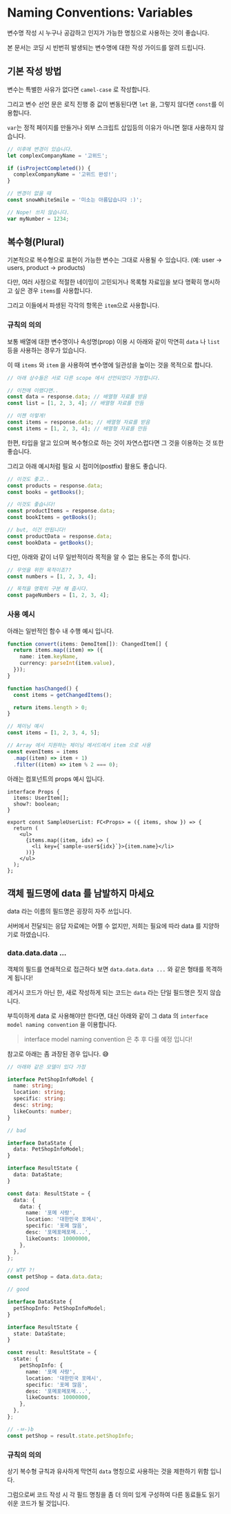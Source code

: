 # Naming Conventions: Variables

변수명 작성 시 누구나 공감하고 인지가 가능한 명칭으로 사용하는 것이 좋습니다.

본 문서는 코딩 시 빈번히 발생되는 변수명에 대한 작성 가이드를 알려 드립니다.

## 기본 작성 방법

변수는 특별한 사유가 없다면 `camel-case` 로 작성합니다.

그리고 변수 선언 문은 로직 진행 중 값이 변동된다면 `let` 을, 그렇지 않다면 `const`를 이용합니다.

`var`는 정적 페이지를 만들거나 외부 스크립트 삽입등의 이유가 아니면 절대 사용하지 않습니다.

```ts
// 이후에 변경이 있습니다.
let complexCompanyName = '고위드';

if (isProjectCompleted()) {
  complexCompanyName = '고위드 완성!';
}

// 변경이 없을 때
const snowWhiteSmile = '미소는 아름답습니다 :)';

// Nope! 쓰지 않습니다.
var myNumber = 1234;
```

## 복수형(Plural)

기본적으로 복수형으로 표현이 가능한 변수는 그대로 사용될 수 있습니다. (예: user -> users, product -> products)

다만, 여러 사정으로 적절한 네이밍이 고민되거나 목록형 자료임을 보다 명확히 명시하고 싶은 경우 `items`를 사용합니다.

그리고 이들에서 파생된 각각의 항목은 `item`으로 사용합니다.

### 규칙의 의의

보통 배열에 대한 변수명이나 속성명(prop) 이용 시 아래와 같이 막연히 `data` 나 `list` 등을 사용하는 경우가 있습니다.

이 때 `items` 와 `item` 을 사용하여 변수명에 일관성을 높이는 것을 목적으로 합니다.

```ts
// 아래 상수들은 서로 다른 scope 에서 선언되었다 가정합니다.

// 이전에 이랬다면..
const data = response.data; // 배열형 자료를 받음
const list = [1, 2, 3, 4]; // 배열형 자료를 만듬

// 이젠 이렇게!
const items = response.data; // 배열형 자료를 받음
const items = [1, 2, 3, 4]; // 배열형 자료를 만듬
```

한편, 타입을 알고 있으며 복수형으로 하는 것이 자연스럽다면 그 것을 이용하는 것 또한 좋습니다.

그리고 아래 예시처럼 필요 시 접미어(postfix) 활용도 좋습니다.

```ts
// 이것도 좋고..
const products = response.data;
const books = getBooks();

// 이것도 좋습니다!
const productItems = response.data;
const bookItems = getBooks();

// but, 이건 안됩니다!
const productData = response.data;
const bookData = getBooks();
```

다만, 아래와 같이 너무 일반적이라 목적을 알 수 없는 용도는 주의 합니다.

```ts
// 무엇을 위한 목적이죠??
const numbers = [1, 2, 3, 4];

// 목적을 명확히 구분 해 줍시다.
const pageNumbers = [1, 2, 3, 4];
```

### 사용 예시

아래는 일반적인 함수 내 수행 예시 입니다.

```ts
function convert(items: DemoItem[]): ChangedItem[] {
  return items.map((item) => ({
    name: item.keyName,
    currency: parseInt(item.value),
  }));
}

function hasChanged() {
  const items = getChangedItems();

  return items.length > 0;
}

// 체이닝 예시
const items = [1, 2, 3, 4, 5];

// Array 에서 지원하는 체이닝 메서드에서 item 으로 사용
const evenItems = items
  .map((item) => item + 1)
  .filter((item) => item % 2 === 0);
```

아래는 컴포넌트의 props 예시 입니다.

```tsx
interface Props {
  items: UserItem[];
  show?: boolean;
}

export const SampleUserList: FC<Props> = ({ items, show }) => {
  return (
    <ul>
      {items.map((item, idx) => (
        <li key={`sample-user${idx}`}>{item.name}</li>
      ))}
    </ul>
  );
};
```

## 객체 필드명에 data 를 남발하지 마세요

data 라는 이름의 필드명은 굉장히 자주 쓰입니다.

서버에서 전달되는 응답 자료에는 어쩔 수 없지만, 저희는 필요에 따라 data 를 지양하기로 하였습니다.

### data.data.data ...

객체의 필드를 연쇄적으로 접근하다 보면 `data.data.data ...` 와 같은 형태를 목격하게 됩니다!

레거시 코드가 아닌 한, 새로 작성하게 되는 코드는 `data` 라는 단일 필드명은 짓지 않습니다.

부득이하게 data 로 사용해야만 한다면, 대신 아래와 같이 그 data 의 `interface model naming convention` 을 이용합니다.

> interface model naming convention 은 추 후 다룰 예정 입니다!

참고로 아래는 좀 과장된 경우 입니다. 😅

```ts
// 아래와 같은 모델이 있다 가정

interface PetShopInfoModel {
  name: string;
  location: string;
  specific: string;
  desc: string;
  likeCounts: number;
}
```

```ts
// bad

interface DataState {
  data: PetShopInfoModel;
}

interface ResultState {
  data: DataState;
}

const data: ResultState = {
  data: {
    data: {
      name: '포메 사랑',
      location: '대한민국 포메시',
      specific: '포메 많음',
      desc: '포메포메포메...',
      likeCounts: 10000000,
    },
  },
};

// WTF ?!
const petShop = data.data.data;
```

```ts
// good

interface DataState {
  petShopInfo: PetShopInfoModel;
}

interface ResultState {
  state: DataState;
}

const result: ResultState = {
  state: {
    petShopInfo: {
      name: '포메 사랑',
      location: '대한민국 포메시',
      specific: '포메 많음',
      desc: '포메포메포메...',
      likeCounts: 10000000,
    },
  },
};

// -ㅂ-)b
const petShop = result.state.petShopInfo;
```

### 규칙의 의의

상기 복수형 규칙과 유사하게 막연히 `data` 명칭으로 사용하는 것을 제한하기 위함 입니다.

그럼으로써 코드 작성 시 각 필드 명칭을 좀 더 의미 있게 구성하여 다른 동료들도 읽기 쉬운 코드가 될 것입니다.
